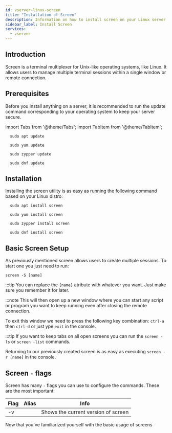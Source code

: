 ```yaml
---
id: vserver-linux-screen
title: "Installation of Screen"
description: Information on how to install screen on your Linux server from ZAP-Hosting - ZAP-Hosting.com documentation
sidebar_label: Install Screen
services:
  - vserver
---
```


## Introduction

Screen is a terminal multiplexer for Unix-like operating systems, like Linux. It allows users to manage multiple terminal sessions within a single window or remote connection.

## Prerequisites

Before you install anything on a server, it is recommended to run the update command corresponding to your operating system to keep your server secure.

import Tabs from '@theme/Tabs';
import TabItem from '@theme/TabItem';

<Tabs>
<TabItem value="ubuntu-debian" label="Ubuntu & Debian" default>

```
  sudo apt update
```

</TabItem>
<TabItem value="centos" label="CentOS">

```
  sudo yum update
```

</TabItem>
<TabItem value="opensuse" label="OpenSUSE">

```
  sudo zypper update
```

</TabItem>
<TabItem value="fedora" label="Fedora">

```
  sudo dnf update
```

</TabItem>
</Tabs>

## Installation

Installing the screen utility is as easy as running the following command based on your Linux distro:

<Tabs>
<TabItem value="ubuntu-debian" label="Ubuntu & Debian" default>

```
  sudo apt install screen
```

</TabItem>
<TabItem value="centos" label="CentOS">

```
  sudo yum install screen
```

</TabItem>
<TabItem value="opensuse" label="OpenSUSE">

```
  sudo zypper install screen
```

</TabItem>
<TabItem value="fedora" label="Fedora">

```
  sudo dnf install screen
```

</TabItem>
</Tabs>

## Basic Screen Setup

As previously mentioned screen allows users to create multiple sessions. To start one you just need to run:

```
screen -S [name]
```

:::tip
You can replace the `[name]` atribute with whatever you want. Just make sure you remember it for later.

:::note
This will then open up a new window where you can start any script or program you want to keep running even after closing the remote connection.

To exit this window we need to press the following key combination: `ctrl-a` then `ctrl-d` or just ype `exit` in the console.

:::tip 
If you want to keep tabs on all open screens you can run the `screen -ls` or `screen -list` commands.

Returning to our previously created screen is as easy as executing `screen -r [name]` in the console.

## Screen `-` flags

Screen has many `-` flags you can use to configure the commands. These are the most important:

| Flag | Alias | Info |
| ---- | ----- | ---- |
| -v   |       | Shows the current version of screen |

Now that you've familiarized yourself with the basic usage of screens


